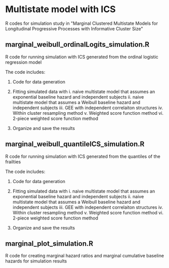 # Multistate model with ICS 

R codes for simulation study in "Marginal Clustered Multistate Models for Longitudinal Progressive Processes with Informative Cluster Size"


## marginal_weibull_ordinalLogits_simulation.R

R code for running simulation with ICS generated from the ordinal logistic regression model

The code includes: 

1. Code for data generation

2. Fitting simulated data with
   i. naive multistate model that assumes an exponential baseline hazard and independent subjects 
   ii. naive multistate model that assumes a Weibull baseline hazard and independent subjects 
   iii. GEE with independent correlaiton structures
   iv. Within cluster resampling method
   v. Weighted score function method
   vi. 2-piece weighted score function method

3. Organize and save the results



## marginal_weibull_quantileICS_simulation.R

R code for running simulation with ICS generated from the quantiles of the frailties

The code includes: 

1. Code for data generation

2. Fitting simulated data with
   i. naive multistate model that assumes an exponential baseline hazard and independent subjects 
   ii. naive multistate model that assumes a Weibull baseline hazard and independent subjects 
   iii. GEE with independent correlaiton structures
   iv. Within cluster resampling method
   v. Weighted score function method
   vi. 2-piece weighted score function method

3. Organize and save the results



## marginal_plot_simulation.R

R code for creating marginal hazard ratios and marginal cumulative baseline hazards for simulation results 
